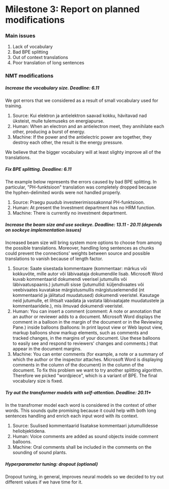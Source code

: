 # Milestone 3: Report on planned modifications

### Main issues
1. Lack of vocabulary
2. Bad BPE splitting
3. Out of context translations
4. Poor translation of long sentences

### NMT modifications 

##### Increase the vocabulary size. Deadline: 6.11 
We got errors that we considered as a result of small vocabulary used for training.

1. Source: Kui elektron ja antielektron saavad kokku, hävitavad nad üksteist, mulle tulemuseks on energiapurse.
2. Human: When an electron and an antielectron meet, they annihilate each other, producing a burst of energy.
3. Machine: If the power and the antielectric power are together, they destroy each other, the result is the energy pressure.

We believe that the bigger vocabulary will at least slighty improve all of the translations.

##### Fix BPE splitting. Deadline: 6.11
The example below represents the errors caused by bad BPE splitting. In particular, "PH-funktsioon" translation was completely dropped because the hyphen-delimited words were not handled properly.

1. Source: Praegu puudub investeerimisosakonnal PH-funktsioon.
2. Human: At present the Investment department has no HRM function.
3. Machine: There is currently no investment department.

##### Increase the beam size and use sockeye. Deadline: 13.11 - 20.11 (depends on sockeye implementation issues)
Increased beam size will bring system more options to choose from among the possible translations. Moreover, handling long sentences as chunks could prevent the connections' weights between source and possible translations to vanish because of length factor. 

1. Source: Saate sisestada kommentaare (kommentaar: märkus või kokkuvõte, mille autor või läbivaataja dokumendile lisab. Microsoft Word kuvab kommentaarid dokumendi veerisel jutumullis või läbivaatuspaanis.) jutumulli sisse (jutumullid: küljendivaates või veebivaates kuvatakse märgistusmullis märgistuselemendid (nt kommentaarid ja jälitatud muudatused) dokumendi veeristel. Kasutage neid jutumulle, et lihtsalt vaadata ja vastata läbivaatajate muudatustele ja kommentaaridele.), mis ilmuvad dokumendi veeristel.
2. Human: You can insert a comment (comment: A note or annotation that an author or reviewer adds to a document. Microsoft Word displays the comment in a balloon in the margin of the document or in the Reviewing Pane.) inside balloons (balloons: In print layout view or Web layout view, markup balloons show markup elements, such as comments and tracked changes, in the margins of your document. Use these balloons to easily see and respond to reviewers' changes and comments.) that appear in the document margins.
3. Machine: You can enter comments (for example, a note or a summary of which the author or the inspector attaches. Microsoft Word is displaying comments in the column of the document) in the column of the document.
To fix this problem we want to try another splitting algorithm. Therefore we picked "wordpiece", which is a variant of BPE. The final vocabulary size is fixed. 

##### Try out the transformer models with self-attention. Deadline: 20.11+
In the transfromer model each word is considered in the context of other words. This sounds quite promising because it could help with both long sentences handling and enrich each input word with its context.

1. Source: Suulised kommentaarid lisatakse kommentaari jutumullidesse heliobjektidena.
2. Human: Voice comments are added as sound objects inside comment balloons.
3. Machine: Oral comments shall be included in the comments on the sounding of sound plants.

##### Hyperparameter tuning: dropout (optional)
Dropout tuning, in general, improves neural models so we decided to try out different values if we have time for it.
